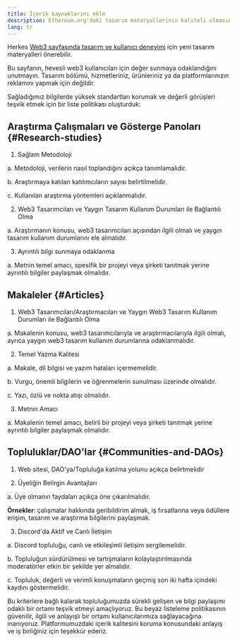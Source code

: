 ```yaml
---
title: İçerik kaynaklarını ekle
description: Ethereum.org'daki tasarım materyallerinin kaliteli olmasını sağlamak için yönergeler ve gereksinimler
lang: tr
---
```


Herkes [Web3 sayfasında tasarım ve kullanıcı deneyimi](/developers/docs/design-and-ux/) için yeni tasarım materyalleri önerebilir.

Bu sayfanın, hevesli web3 kullanıcıları için değer sunmaya odaklandığını unutmayın. Tasarım bölümü, hizmetleriniz, ürünleriniz ya da platformlarınızın reklamını yapmak için değildir.

Sağladığımız bilgilerde yüksek standartları korumak ve değerli görüşleri teşvik etmek için bir liste politikası oluşturduk:

## Araştırma Çalışmaları ve Gösterge Panoları \{#Research-studies}

1. Sağlam Metodoloji

a. Metodoloji, verilerin nasıl toplandığını açıkça tanımlamalıdır.

b. Araştırmaya katılan katılımcıların sayısı belirtilmelidir.

c. Kullanılan araştırma yöntemleri açıklanmalıdır.

2. Web3 Tasarımcıları ve Yaygın Tasarım Kullanım Durumları ile Bağlantılı Olma

a. Araştırmanın konusu, web3 tasarımcıları açısından ilgili olmalı ve yaygın tasarım kullanım durumlarını ele almalıdır.

3. Ayrıntılı bilgi sunmaya odaklanma

a. Metnin temel amacı, spesifik bir projeyi veya şirketi tanıtmak yerine ayrıntılı bilgiler paylaşmak olmalıdır.

## Makaleler \{#Articles}

1. Web3 Tasarımcıları/Araştırmacıları ve Yaygın Web3 Tasarım Kullanım Durumları ile Bağlantılı Olma

a. Makalenin konusu, web3 tasarımcılarıyla ve araştırmacılarıyla ilgili olmalı, ayrıca yaygın web3 tasarım kullanım durumlarına odaklanmalıdır.

2. Temel Yazma Kalitesi

a. Makale, dil bilgisi ve yazım hataları içermemelidir.

b. Vurgu, önemli bilgilerin ve öğrenmelerin sunulması üzerinde olmalıdır.

c. Yazı, özlü ve nokta atışı olmalıdır.

3. Metnin Amacı

a. Makalenin temel amacı, belirli bir projeyi veya şirketi tanıtmak yerine ayrıntılı bilgiler paylaşmak olmalıdır.

## Topluluklar/DAO'lar \{#Communities-and-DAOs}

1. Web sitesi, DAO'ya/Topluluğa katılma yolunu açıkça belirtmelidir

2. Üyeliğin Belirgin Avantajları

a. Üye olmanın faydaları açıkça öne çıkarılmalıdır.

**Örnekler**: çalışmalar hakkında geribildirim almak, iş fırsatlarına veya ödüllere erişim, tasarım ve araştırma bilgilerini paylaşmak.

3. Discord'da Aktif ve Canlı İletişim

a. Discord topluluğu, canlı ve etkileşimli iletişim sergilemelidir.

b. Topluluğun sürdürülmesi ve tartışmaların kolaylaştırılmasında moderatörler etkin bir şekilde yer almalıdır.

c. Topluluk, değerli ve verimli konuşmaların geçmiş son iki hafta içindeki kaydını göstermelidir.

Bu kriterlere bağlı kalarak topluluğumuzda sürekli gelişen ve bilgi paylaşımı odaklı bir ortamı teşvik etmeyi amaçlıyoruz. Bu beyaz listeleme politikasının güvenilir, ilgili ve anlayışlı bir ortamı kullanıcılarımıza sağlayacağına inanıyoruz. Platformumuzdaki içerik kalitesini koruma konusundaki anlayış ve iş birliğiniz için teşekkür ederiz.
